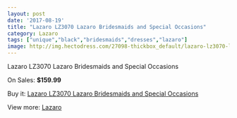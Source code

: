 ```yaml
---
layout: post
date: '2017-08-19'
title: "Lazaro LZ3070 Lazaro Bridesmaids and Special Occasions"
category: Lazaro
tags: ["unique","black","bridesmaids","dresses","lazaro"]
image: http://img.hectodress.com/27098-thickbox_default/lazaro-lz3070-lazaro-bridesmaids-and-special-occasions.jpg
---
```

Lazaro LZ3070 Lazaro Bridesmaids and Special Occasions

On Sales: **$159.99**
<a href="https://www.hectodress.com/lazaro/12636-lazaro-lz3070-lazaro-bridesmaids-and-special-occasions.html"><amp-img layout="responsive" width="600" height="600" src="//img.hectodress.com/27098-thickbox_default/lazaro-lz3070-lazaro-bridesmaids-and-special-occasions.jpg" alt="Lazaro LZ3070 Lazaro Bridesmaids and Special Occasions 0" /></a>
<a href="https://www.hectodress.com/lazaro/12636-lazaro-lz3070-lazaro-bridesmaids-and-special-occasions.html"><amp-img layout="responsive" width="600" height="600" src="//img.hectodress.com/27101-thickbox_default/lazaro-lz3070-lazaro-bridesmaids-and-special-occasions.jpg" alt="Lazaro LZ3070 Lazaro Bridesmaids and Special Occasions 1" /></a>
<a href="https://www.hectodress.com/lazaro/12636-lazaro-lz3070-lazaro-bridesmaids-and-special-occasions.html"><amp-img layout="responsive" width="600" height="600" src="//img.hectodress.com/27099-thickbox_default/lazaro-lz3070-lazaro-bridesmaids-and-special-occasions.jpg" alt="Lazaro LZ3070 Lazaro Bridesmaids and Special Occasions 2" /></a>

Buy it: [Lazaro LZ3070 Lazaro Bridesmaids and Special Occasions](https://www.hectodress.com/lazaro/12636-lazaro-lz3070-lazaro-bridesmaids-and-special-occasions.html "Lazaro LZ3070 Lazaro Bridesmaids and Special Occasions")

View more: [Lazaro](https://www.hectodress.com/194-lazaro "Lazaro")